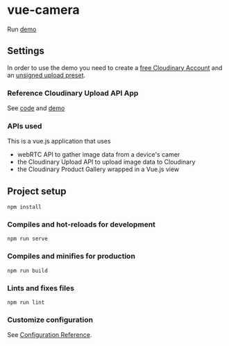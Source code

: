 # vue-camera
Run [demo](https://www.beckypeltz.me/vue-camera/index.html)  

## Settings
In order to use the demo you need to create a [free Cloudinary Account](https://cloudinary.com/users/register/free) and an [unsigned upload preset](https://cloudinary.com/documentation/upload_images#upload_presets). 

### Reference Cloudinary Upload API App
See [code](https://github.com/cloudinary-devs/training-vuejs) and [demo](https://cloudinary-devs.github.io/training-vuejs/index.html) 



### APIs used
This is a vue.js application that uses
* webRTC API to gather image data from a device's camer
* the Cloudinary Upload API to upload image data to Cloudinary
* the Cloudinary Product Gallery wrapped in a Vue.js view


## Project setup
```
npm install
```

### Compiles and hot-reloads for development
```
npm run serve
```

### Compiles and minifies for production
```
npm run build
```

### Lints and fixes files
```
npm run lint
```

### Customize configuration
See [Configuration Reference](https://cli.vuejs.org/config/).

 

